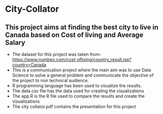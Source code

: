 # City-Collator

## This project aims at finding the best city to live in Canada based on Cost of living and Average Salary

- The dataset for this project was taken from- https://www.numbeo.com/cost-ofliving/country_result.jsp?country=Canada 
- This is a communication project where the main aim was to use Data Science to solve a general problem and communicate the objective of the project to non technical audience.
- R programming language has been used to visualize the results.
- The data.csv file has the data used for creating the visualizations
- The app.R is the R file used to compare the results and create the visualizations
- The city collator.pdf contains the presentation for this project
